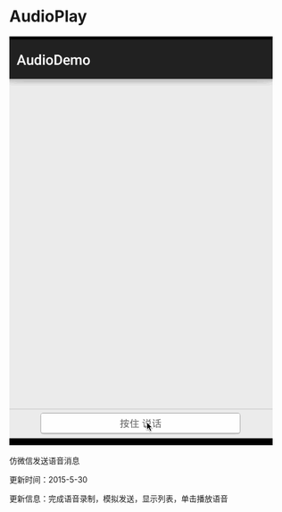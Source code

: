 # AudioPlay

![image](https://github.com/DarksKnight/AudioPlay/blob/master/audio.gif)
<p class="p2"><span class="s1">仿微信发送语音消息</span></p>
<p class="p2"><span class="s1">更新时间：2015-5-30</span></p>
<p class="p2"><span class="s1">更新信息：完成语音录制，模拟发送，显示列表，单击播放语音</span></p>